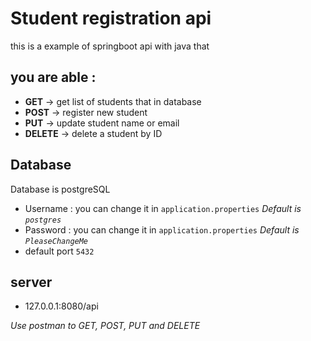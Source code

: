 # Student registration api

this is a example of springboot api with java that
## you are able :
- **GET**    -> get list of students that in database
- **POST**   -> register new student
- **PUT**    -> update student name or email
- **DELETE** -> delete a student by ID

## Database
Database is postgreSQL
- Username : you can change it in `application.properties` *Default is `postgres`*
- Password : you can change it in `application.properties` *Default is `PleaseChangeMe`*
- default port `5432`

## server
- 127.0.0.1:8080/api

*Use postman to GET, POST, PUT and DELETE*
